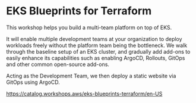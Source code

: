 # EKS Blueprints for Terraform

This workshop helps you build a multi-team platform on top of EKS.

It will enable multiple development teams at your organization to deploy workloads freely without the platform team being the bottleneck. We walk through the baseline setup of an EKS cluster, and gradually add add-ons to easily enhance its capabilities such as enabling ArgoCD, Rollouts, GitOps and other common open-source add-ons.

Acting as the Development Team, we then deploy a static website via GitOps using ArgoCD.

https://catalog.workshops.aws/eks-blueprints-terraform/en-US

